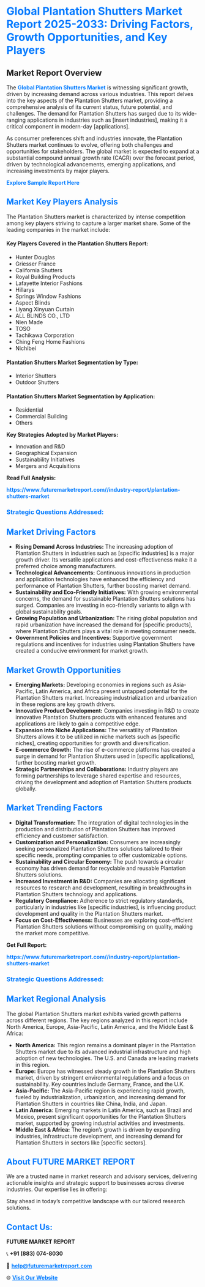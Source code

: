 <h1 style="color: #007BFF;">Global Plantation Shutters Market Report 2025-2033: Driving Factors, Growth Opportunities, and Key Players</h1>

<section id="overview">
<h2>Market Report Overview</h2>
<p>The <a href="https://www.futuremarketreport.com//industry-report/plantation-shutters-market" style="color: #007BFF; text-decoration: none;"><strong>Global Plantation Shutters Market</strong></a> is witnessing significant growth, driven by increasing demand across various industries. This report delves into the key aspects of the Plantation Shutters market, providing a comprehensive analysis of its current status, future potential, and challenges. The demand for Plantation Shutters has surged due to its wide-ranging applications in industries such as [insert industries], making it a critical component in modern-day [applications].</p>
<p>As consumer preferences shift and industries innovate, the Plantation Shutters market continues to evolve, offering both challenges and opportunities for stakeholders. The global market is expected to expand at a substantial compound annual growth rate (CAGR) over the forecast period, driven by technological advancements, emerging applications, and increasing investments by major players.</p>
</section>

<section id="overview">
<p><a href="https://www.futuremarketreport.com//request-sample/reportId=58785" style="color: #007BFF; text-decoration: none;"><strong>Explore Sample Report Here</strong></a></p>
</section>

<section id="key-players">
<h2 style="color: #007BFF;">Market Key Players Analysis</h2>
<p>The Plantation Shutters market is characterized by intense competition among key players striving to capture a larger market share. Some of the leading companies in the market include:</p>
<h4>Key Players Covered in the Plantation Shutters Report:</h4>
<ul><li>Hunter Douglas</li><li>Griesser France</li><li>California Shutters</li><li>Royal Building Products</li><li>Lafayette Interior Fashions</li><li>Hillarys</li><li>Springs Window Fashions</li><li>Aspect Blinds</li><li>Liyang Xinyuan Curtain</li><li>ALL BLINDS CO., LTD</li><li>Nien Made</li><li>TOSO</li><li>Tachikawa Corporation</li><li>Ching Feng Home Fashions</li><li>Nichibei</li></ul>
<h4>Plantation Shutters Market Segmentation by Type:</h4>
<ul><li>Interior Shutters</li><li>Outdoor Shutters</li></ul>

<h4>Plantation Shutters Market Segmentation by Application:</h4>
<ul><li>Residential</li><li>Commercial Building</li><li>Others</li></ul>
<p><strong>Key Strategies Adopted by Market Players:</strong></p>
<ul>
<li>Innovation and R&D</li>
<li>Geographical Expansion</li>
<li>Sustainability Initiatives</li>
<li>Mergers and Acquisitions</li>
</ul>
</section>

<section>
<p><strong>Read Full Analysis: </strong></p><a href="https://www.futuremarketreport.com//industry-report/plantation-shutters-market" style="color: #007BFF; text-decoration: none;"><strong>https://www.futuremarketreport.com//industry-report/plantation-shutters-market</strong></a>
<h3 style="color: #007BFF;">Strategic Questions Addressed:</h3>
</section>

<section id="driving-factors">
<h2 style="color: #007BFF;">Market Driving Factors</h2>
<ul>
<li><strong>Rising Demand Across Industries:</strong> The increasing adoption of Plantation Shutters in industries such as [specific industries] is a major growth driver. Its versatile applications and cost-effectiveness make it a preferred choice among manufacturers.</li>
<li><strong>Technological Advancements:</strong> Continuous innovations in production and application technologies have enhanced the efficiency and performance of Plantation Shutters, further boosting market demand.</li>
<li><strong>Sustainability and Eco-Friendly Initiatives:</strong> With growing environmental concerns, the demand for sustainable Plantation Shutters solutions has surged. Companies are investing in eco-friendly variants to align with global sustainability goals.</li>
<li><strong>Growing Population and Urbanization:</strong> The rising global population and rapid urbanization have increased the demand for [specific products], where Plantation Shutters plays a vital role in meeting consumer needs.</li>
<li><strong>Government Policies and Incentives:</strong> Supportive government regulations and incentives for industries using Plantation Shutters have created a conducive environment for market growth.</li>
</ul>
</section>

<section id="growth-opportunities">
<h2 style="color: #007BFF;">Market Growth Opportunities</h2>
<ul>
<li><strong>Emerging Markets:</strong> Developing economies in regions such as Asia-Pacific, Latin America, and Africa present untapped potential for the Plantation Shutters market. Increasing industrialization and urbanization in these regions are key growth drivers.</li>
<li><strong>Innovative Product Development:</strong> Companies investing in R&D to create innovative Plantation Shutters products with enhanced features and applications are likely to gain a competitive edge.</li>
<li><strong>Expansion into Niche Applications:</strong> The versatility of Plantation Shutters allows it to be utilized in niche markets such as [specific niches], creating opportunities for growth and diversification.</li>
<li><strong>E-commerce Growth:</strong> The rise of e-commerce platforms has created a surge in demand for Plantation Shutters used in [specific applications], further boosting market growth.</li>
<li><strong>Strategic Partnerships and Collaborations:</strong> Industry players are forming partnerships to leverage shared expertise and resources, driving the development and adoption of Plantation Shutters products globally.</li>
</ul>
</section>

<section id="trending-factors">
<h2 style="color: #007BFF;">Market Trending Factors</h2>
<ul>
<li><strong>Digital Transformation:</strong> The integration of digital technologies in the production and distribution of Plantation Shutters has improved efficiency and customer satisfaction.</li>
<li><strong>Customization and Personalization:</strong> Consumers are increasingly seeking personalized Plantation Shutters solutions tailored to their specific needs, prompting companies to offer customizable options.</li>
<li><strong>Sustainability and Circular Economy:</strong> The push towards a circular economy has driven demand for recyclable and reusable Plantation Shutters solutions.</li>
<li><strong>Increased Investment in R&D:</strong> Companies are allocating significant resources to research and development, resulting in breakthroughs in Plantation Shutters technology and applications.</li>
<li><strong>Regulatory Compliance:</strong> Adherence to strict regulatory standards, particularly in industries like [specific industries], is influencing product development and quality in the Plantation Shutters market.</li>
<li><strong>Focus on Cost-Effectiveness:</strong> Businesses are exploring cost-efficient Plantation Shutters solutions without compromising on quality, making the market more competitive.</li>
</ul>
</section>

<section>
<p><strong>Get Full Report: </strong></p><a href="https://www.futuremarketreport.com//industry-report/plantation-shutters-market" style="color: #007BFF; text-decoration: none;"><strong>https://www.futuremarketreport.com//industry-report/plantation-shutters-market</strong></a>
<h3 style="color: #007BFF;">Strategic Questions Addressed:</h3>
</section>


<section id="regional-analysis">
<h2 style="color: #007BFF;">Market Regional Analysis</h2>
<p>The global Plantation Shutters market exhibits varied growth patterns across different regions. The key regions analyzed in this report include North America, Europe, Asia-Pacific, Latin America, and the Middle East & Africa:</p>
<ul>
<li><strong>North America:</strong> This region remains a dominant player in the Plantation Shutters market due to its advanced industrial infrastructure and high adoption of new technologies. The U.S. and Canada are leading markets in this region.</li>
<li><strong>Europe:</strong> Europe has witnessed steady growth in the Plantation Shutters market, driven by stringent environmental regulations and a focus on sustainability. Key countries include Germany, France, and the U.K.</li>
<li><strong>Asia-Pacific:</strong> The Asia-Pacific region is experiencing rapid growth, fueled by industrialization, urbanization, and increasing demand for Plantation Shutters in countries like China, India, and Japan.</li>
<li><strong>Latin America:</strong> Emerging markets in Latin America, such as Brazil and Mexico, present significant opportunities for the Plantation Shutters market, supported by growing industrial activities and investments.</li>
<li><strong>Middle East & Africa:</strong> The region’s growth is driven by expanding industries, infrastructure development, and increasing demand for Plantation Shutters in sectors like [specific sectors].</li>
</ul>
</section>

<footer>
<h2 style="color: #007BFF;">About FUTURE MARKET REPORT</h2>
<p>We are a trusted name in market research and advisory services, delivering actionable insights and strategic support to businesses across diverse industries. Our expertise lies in offering:</p>

<p>Stay ahead in today’s competitive landscape with our tailored research solutions.</p>

<h2 style="color: #007BFF;">Contact Us:</h2>
<p><strong>FUTURE MARKET REPORT</strong></p>
<p>📞 <strong>+91 (883) 074-8030</strong></p>
<p>📧 <strong><a href="mailto:help@futuremarketreport.com" style="color: #007BFF;">help@futuremarketreport.com</a></strong></p>
<p>🌐 <strong><a href="https://www.futuremarketreport.com/" style="color: #007BFF;">Visit Our Website</a></strong></p>
</footer>